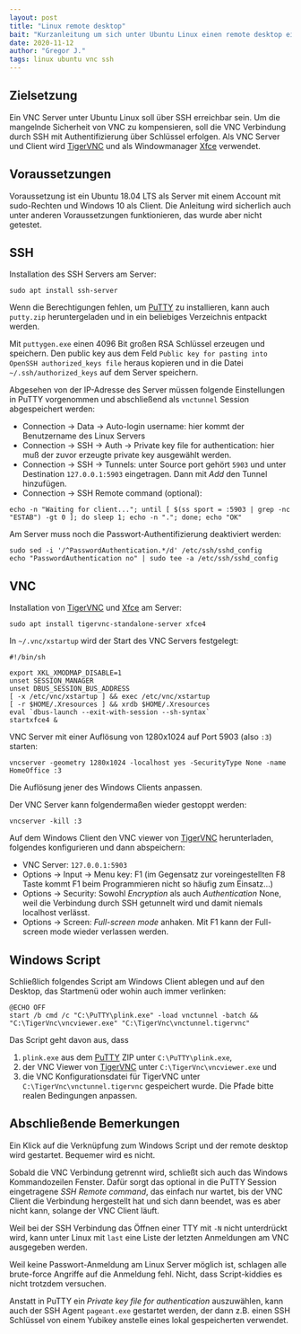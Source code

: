 ```yaml
---
layout: post
title: "Linux remote desktop"
bait: "Kurzanleitung um sich unter Ubuntu Linux einen remote desktop einzurichten."
date: 2020-11-12
author: "Gregor J."
tags: linux ubuntu vnc ssh
---
```


## Zielsetzung

Ein VNC Server unter Ubuntu Linux soll über SSH erreichbar sein. Um die mangelnde Sicherheit von VNC zu kompensieren, soll die VNC Verbindung durch SSH mit Authentifizierung über Schlüssel erfolgen. Als VNC Server und Client wird [TigerVNC] und als Windowmanager [Xfce] verwendet. 

## Voraussetzungen

Voraussetzung ist ein Ubuntu 18.04 LTS als Server mit einem Account mit sudo-Rechten und Windows 10 als Client. Die Anleitung wird sicherlich auch unter anderen Voraussetzungen funktionieren, das wurde aber nicht getestet.

## SSH

Installation des SSH Servers am Server:
```shell script
sudo apt install ssh-server
```

Wenn die Berechtigungen fehlen, um [PuTTY] zu installieren, kann auch `putty.zip` heruntergeladen und in ein beliebiges Verzeichnis entpackt werden.
 
Mit `puttygen.exe` einen 4096 Bit großen RSA Schlüssel erzeugen und speichern. Den public key aus dem Feld `Public key for pasting into OpenSSH authorized_keys file` heraus kopieren und in die Datei `~/.ssh/authorized_keys` auf dem Server speichern.

Abgesehen von der IP-Adresse des Server müssen folgende Einstellungen in PuTTY vorgenommen und abschließend als `vnctunnel` Session abgespeichert werden:
* Connection → Data → Auto-login username: hier kommt der Benutzername des Linux Servers
* Connection → SSH → Auth → Private key file for authentication: hier muß der zuvor erzeugte private key ausgewählt werden.
* Connection → SSH → Tunnels: unter Source port gehört `5903` und unter Destination `127.0.0.1:5903` eingetragen. Dann mit _Add_ den Tunnel hinzufügen.
* Connection → SSH Remote command (optional):
```shell script
echo -n "Waiting for client..."; until [ $(ss sport = :5903 | grep -nc "ESTAB") -gt 0 ]; do sleep 1; echo -n "."; done; echo "OK"
```

Am Server muss noch die Passwort-Authentifizierung deaktiviert werden:
```shell script
sudo sed -i '/^PasswordAuthentication.*/d' /etc/ssh/sshd_config
echo "PasswordAuthentication no" | sudo tee -a /etc/ssh/sshd_config
```

## VNC

Installation von [TigerVNC] und [Xfce] am Server:
```shell script
sudo apt install tigervnc-standalone-server xfce4
```

In `~/.vnc/xstartup` wird der Start des VNC Servers festgelegt:
```shell script
#!/bin/sh

export XKL_XMODMAP_DISABLE=1
unset SESSION_MANAGER
unset DBUS_SESSION_BUS_ADDRESS
[ -x /etc/vnc/xstartup ] && exec /etc/vnc/xstartup
[ -r $HOME/.Xresources ] && xrdb $HOME/.Xresources
eval `dbus-launch --exit-with-session --sh-syntax`
startxfce4 &
```

VNC Server mit einer Auflösung von 1280x1024 auf Port 5903 (also `:3`) starten:
```shell script
vncserver -geometry 1280x1024 -localhost yes -SecurityType None -name HomeOffice :3
```
Die Auflösung jener des Windows Clients anpassen.

Der VNC Server kann folgendermaßen wieder gestoppt werden:
```shell script
vncserver -kill :3
```

Auf dem Windows Client den VNC viewer von [TigerVNC] herunterladen, folgendes konfigurieren und dann abspeichern:
* VNC Server: `127.0.0.1:5903`
* Options → Input → Menu key: F1 (im Gegensatz zur voreingestellten F8 Taste kommt F1 beim Programmieren nicht so häufig zum Einsatz...)
* Options → Security: Sowohl _Encryption_ als auch _Authentication_ None, weil die Verbindung durch SSH getunnelt wird und damit niemals localhost verlässt.
* Options → Screen: _Full-screen mode_ anhaken. Mit F1 kann der Full-screen mode wieder verlassen werden.

## Windows Script

Schließlich folgendes Script am Windows Client ablegen und auf den Desktop, das Startmenü oder wohin auch immer verlinken:
```
@ECHO OFF
start /b cmd /c "C:\PuTTY\plink.exe" -load vnctunnel -batch && "C:\TigerVnc\vncviewer.exe" "C:\TigerVnc\vnctunnel.tigervnc"
```
Das Script geht davon aus, dass
1. `plink.exe` aus dem [PuTTY] ZIP unter `C:\PuTTY\plink.exe`,
2. der VNC Viewer von [TigerVNC] unter `C:\TigerVnc\vncviewer.exe` und
3. die VNC Konfigurationsdatei für TigerVNC unter `C:\TigerVnc\vnctunnel.tigervnc` gespeichert wurde.
Die Pfade bitte realen Bedingungen anpassen.

## Abschließende Bemerkungen

Ein Klick auf die Verknüpfung zum Windows Script und der remote desktop wird gestartet. Bequemer wird es nicht.

Sobald die VNC Verbindung getrennt wird, schließt sich auch das Windows Kommandozeilen Fenster. Dafür sorgt das optional in die PuTTY Session eingetragene _SSH Remote command_, das einfach nur wartet, bis der VNC Client die Verbindung hergestellt hat und sich dann beendet, was es aber nicht kann, solange der VNC Client läuft.

Weil bei der SSH Verbindung das Öffnen einer TTY mit `-N` nicht unterdrückt wird, kann unter Linux mit `last` eine Liste der letzten Anmeldungen am VNC ausgegeben werden.

Weil keine Passwort-Anmeldung am Linux Server möglich ist, schlagen alle brute-force Angriffe auf die Anmeldung fehl. Nicht, dass Script-kiddies es nicht trotzdem versuchen.

Anstatt in PuTTY ein _Private key file for authentication_ auszuwählen, kann auch der SSH Agent `pageant.exe` gestartet werden, der dann z.B. einen SSH Schlüssel von einem Yubikey anstelle eines lokal gespeicherten verwendet. 

[PuTTY]: https://www.chiark.greenend.org.uk/~sgtatham/putty/latest.html
[TigerVNC]: https://tigervnc.org/
[Xfce]: https://xfce.org/
